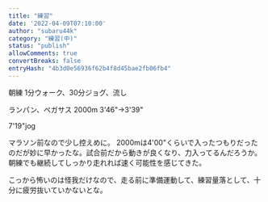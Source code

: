 ```yaml
---
title: "練習"
date: '2022-04-09T07:10:00'
author: "subaru44k"
category: "練習(中)"
status: "publish"
allowComments: true
convertBreaks: false
entryHash: "4b3d0e56936f62b4f8d45bae2fb06fb4"
---
```

朝練
1分ウォーク、30分ジョグ、流し

ランパン、ペガサス
2000m
3'46"→3'39"

7'19"jog

マラソン前なので少し控えめに。
2000mは4'00"くらいで入ったつもりだったのだが妙に早かったな。試合前だから動きが良くなり、力入ってるんだろうか。
朝練でも継続してしっかり走れれば速く可能性を感じてきた。

こっから怖いのは怪我だけなので、走る前に準備運動して、練習量落として、十分に疲労抜いていかないとな。
